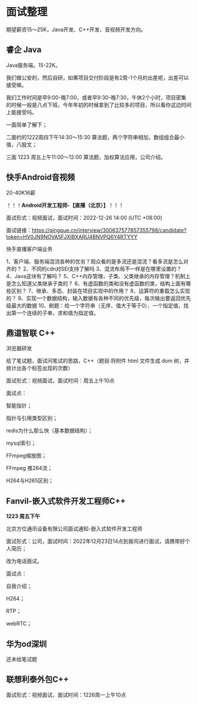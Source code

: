 # 面试整理

期望薪资15～25K，Java开发、C++开发、音视频开发方向。

## 睿企 Java

Java服务端。15-22K。

我们做公安的，然后自研，如果项目交付阶段是有2周-1个月的出差呢，出差可以接受嘛。

我们工作时间是早9:00-晚7:00，或者早9:30-晚7:30，午休2个小时，项目密集的时候一般是八点下班，今年年初的时候拿到了比较多的项目，所以看你这边时间上能接受吗。

一面简单了解下；

二面约的1222周四下午14:30～15:30 算法题，两个字符串相加，数组组合最小值，八股文；

三面 1223 周五上午11:00～12:00  算法题，加权算法应用，公司介绍。

## 快手Android音视频

20-40K16薪

！！！**Android开发工程师-【直播（北京）】**！！！

面试形式：视频面试，面试时间：2022-12-26 14:00 (UTC +08:00)

面试链接：https://qingque.cn/interview/300637577857355798/candidate?token=HV0JN9NOVA5FJXIBXARU4BNVPQ6Y4RTYYY

快手直播客户端业务

1、客户端、服务端混流各种的优劣？观众看的是多流还是混流？看多流是怎么对齐的？
2、不同的cdn对SEI支持了解吗
3、混流布局不一样是在哪里设置的？
4、Java这块有了解吗？
5、C++内存管理，子类、父类继承的内存管理？机制上是怎么知道父类继承子类的？
6、有虚函数的类和没有虚函数的类，结构上面有哪些区别？
7、继承、多态、封装在项目实现中的作用？
8、运算符的重载怎么实现的？
9、实现一个数据结构，输入数据有各种不同的优先级，每次输出要返回优先级最大的数据
10、刷题：给一个字符串（无序、值大于等于0）、一个指定值，找出第一个连续的子串，求和值为指定值。

## 鼎道智联 C++

浏览器研发

给了笔试题，面试问笔试的思路，C++（题目:将附件 html 文件生成 dom 树，并统计出各个标签出现的次数）

面试形式：视频面试，面试时间：周五上午10点

面试点：

智能指针；

指针与引用类型区别；

redis为什么那么快（基本数据结构）；

mysql索引；

FFmpeg缩放图；

FFmpeg 推264流；

H264与H265区别；

## Fanvil-嵌入式软件开发工程师C++

**1223 周五下午**

北京方位通讯设备有限公司面试通知-嵌入式软件开发工程师

面试形式：公司，面试时间：2022年12月23日14点到我司进行面试，请携带好个人简历；

改为电话面试。

面试点：

自我介绍；

H264；

RTP；

webRTC；

## 华为od深圳

还未给笔试题

## 联想利泰外包C++

面试形式：视频面试，面试时间：1226周一上午10点



